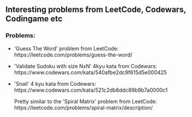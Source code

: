 ## Interesting problems from LeetCode, Codewars, Codingame etc

### Problems:
<ul dir="auto">
<li><p>'Guess The Word' problem from LeetCode: https://leetcode.com/problems/guess-the-word/</p></li>
<li><p>'Validate Sudoku with size NxN' 4kyu kata from Codewars: https://www.codewars.com/kata/540afbe2dc9f615d5e000425</p></li>
<li><p>'Snail' 4 kyu kata from Codewars: https://www.codewars.com/kata/521c2db8ddc89b9b7a0000c1</p></li> 
<p>Pretty similar to the 'Spiral Matrix' problem from LeetCode: https://leetcode.com/problems/spiral-matrix/description/</p></li>
</ul>
